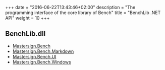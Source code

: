 +++
date = "2016-06-22T13:43:46+02:00"
description = "The programming interface of the core library of Bench"
title = "BenchLib .NET API"
weight = 10
+++

## BenchLib.dll

* [Mastersign.Bench](/clr-api/ns-mastersign-bench)
* [Mastersign.Bench.Markdown](/clr-api/ns-mastersign-bench-markdown)
* [Mastersign.Bench.UI](/clr-api/ns-mastersign-bench-ui)
* [Mastersign.Bench.Windows](/clr-api/ns-mastersign-bench-windows)

